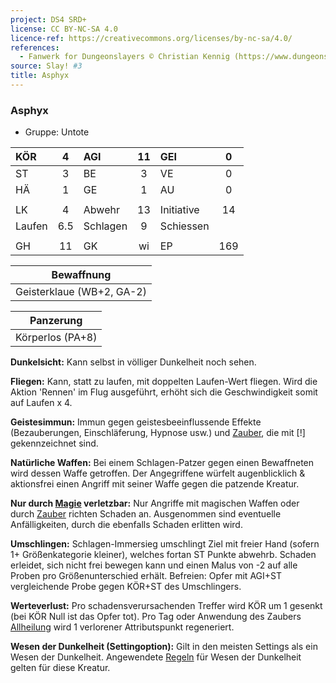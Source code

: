 ```yaml
---
project: DS4 SRD+
license: CC BY-NC-SA 4.0
licence-ref: https://creativecommons.org/licenses/by-nc-sa/4.0/
references: 
  - Fanwerk for Dungeonslayers © Christian Kennig (https://www.dungeonslayers.net/)
source: Slay! #3
title: Asphyx
---
```


### Asphyx

- Gruppe: Untote

| KÖR    |  4  | AGI      | 11  | GEI        |  0  |
| :----- | :-: | :------- | :-: | :--------- | :-: |
| ST     |  3  | BE       |  3  | VE         |  0  |
| HÄ     |  1  | GE       |  1  | AU         |  0  |
|        |     |          |     |            |     |
| LK     |  4  | Abwehr   | 13  | Initiative | 14  |
| Laufen | 6.5 | Schlagen |  9  | Schiessen  |     |
|        |     |          |     |            |     |
| GH     | 11  | GK       | wi  | EP         | 169 |

|        Bewaffnung         |
| :-----------------------: |
| Geisterklaue (WB+2, GA-2) |

|    Panzerung     |
| :--------------: |
| Körperlos (PA+8) |

**Dunkelsicht:** Kann selbst in völliger Dunkelheit noch sehen.

**Fliegen:** Kann, statt zu laufen, mit doppelten Laufen-Wert fliegen. Wird die Aktion 'Rennen' im Flug ausgeführt, erhöht sich die Geschwindigkeit somit auf Laufen x 4.

**Geistesimmun:** Immun gegen geistesbeeinflussende Effekte (Bezauberungen, Einschläferung, Hypnose usw.) und [Zauber](../../fanwerk/zauber/zauber.md), die mit [!] gekennzeichnet sind.

**Natürliche Waffen:** Bei einem Schlagen-Patzer gegen einen Bewaffneten wird dessen Waffe getroffen. Der Angegriffene würfelt augenblicklich & aktionsfrei einen Angriff mit seiner Waffe gegen die patzende Kreatur.

**Nur durch [Magie](../../grw/regeln-magie.md) verletzbar:** Nur Angriffe mit magischen Waffen oder durch [Zauber](../../fanwerk/zauber/zauber.md) richten Schaden an. Ausgenommen sind eventuelle Anfälligkeiten, durch die ebenfalls Schaden erlitten wird.

**Umschlingen:** Schlagen-Immersieg umschlingt Ziel mit freier Hand (sofern 1+ Größenkategorie kleiner), welches fortan ST Punkte abwehrb. Schaden erleidet, sich nicht frei bewegen kann und einen Malus von -2 auf alle Proben pro Größenunterschied erhält. Befreien: Opfer mit AGI+ST vergleichende Probe gegen KÖR+ST des Umschlingers.

**Werteverlust:** Pro schadensverursachenden Treffer wird KÖR um 1 gesenkt (bei KÖR Null ist das Opfer tot). Pro Tag oder Anwendung des Zaubers [Allheilung](../../grw/zauber/allheilung.md) wird 1 verlorener Attributspunkt regeneriert.

**Wesen der Dunkelheit (Settingoption):** Gilt in den meisten Settings als ein Wesen der Dunkelheit. Angewendete [Regeln](../../grw/regeln-proben.md) für Wesen der Dunkelheit gelten für diese Kreatur.

